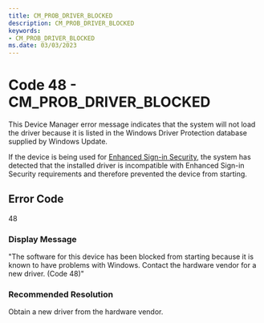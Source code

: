 ```yaml
---
title: CM_PROB_DRIVER_BLOCKED
description: CM_PROB_DRIVER_BLOCKED
keywords:
- CM_PROB_DRIVER_BLOCKED
ms.date: 03/03/2023
---
```


# Code 48 - CM_PROB_DRIVER_BLOCKED

This Device Manager error message indicates that the system will not load the driver because it is listed in the Windows Driver Protection database supplied by Windows Update.

If the device is being used for [Enhanced Sign-in Security](https://learn.microsoft.com/en-us/windows-hardware/design/device-experiences/windows-hello-enhanced-sign-in-security), the system has detected that the installed driver is incompatible with Enhanced Sign-in Security requirements and therefore prevented the device from starting.

## Error Code

48

### Display Message

"The software for this device has been blocked from starting because it is known to have problems with Windows. Contact the hardware vendor for a new driver. (Code 48)"

### Recommended Resolution

Obtain a new driver from the hardware vendor.
